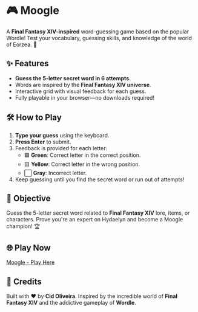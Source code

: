 # 🎮 Moogle

A **Final Fantasy XIV-inspired** word-guessing game based on the popular Wordle! Test your vocabulary, guessing skills, and knowledge of the world of Eorzea. 🚀

## ✨ Features
- **Guess the 5-letter secret word in 6 attempts.**
- Words are inspired by the **Final Fantasy XIV universe**.
- Interactive grid with visual feedback for each guess.
- Fully playable in your browser—no downloads required!

## 🛠️ How to Play
1. **Type your guess** using the keyboard.
2. **Press Enter** to submit.
3. Feedback is provided for each letter:
   - 🟩 **Green**: Correct letter in the correct position.
   - 🟨 **Yellow**: Correct letter in the wrong position.
   - ⬜ **Gray**: Incorrect letter.
4. Keep guessing until you find the secret word or run out of attempts!

## 🎯 Objective
Guess the 5-letter secret word related to **Final Fantasy XIV** lore, items, or characters. Prove you're an expert on Hydaelyn and become a Moogle champion! 🏆

## 🌐 Play Now
[Moogle - Play Here](https://cidoliveira.github.io/Moogle/)

## 📝 Credits
Built with ❤️ by **Cid Oliveira**. Inspired by the incredible world of **Final Fantasy XIV** and the addictive gameplay of **Wordle**.
